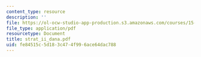 ```yaml
---
content_type: resource
description: ''
file: https://ol-ocw-studio-app-production.s3.amazonaws.com/courses/15-667-negotiation-and-conflict-management-spring-2001/fe84515c5d183c474f996ace64dac788_strat_ii_dana.pdf
file_type: application/pdf
resourcetype: Document
title: strat_ii_dana.pdf
uid: fe84515c-5d18-3c47-4f99-6ace64dac788
---
```

